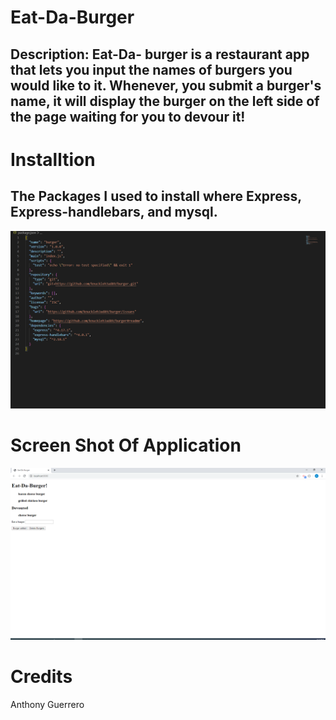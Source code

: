 # Eat-Da-Burger

## Description: Eat-Da- burger is a restaurant app that lets you input the names of burgers you would like to it. Whenever, you submit a burger's name, it will display the burger on the left side of the page waiting for you to devour it!

# Installtion

The Packages I used to install where Express, Express-handlebars, and mysql.
---

![packages](/public/assets/packages.png)





# Screen Shot Of Application

![home](/public/assets/home.png)




# Credits
Anthony Guerrero


